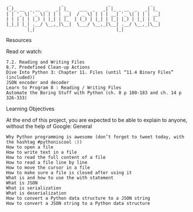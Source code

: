 ```
 _                   _                 _               _   
(_)_ __  _ __  _   _| |_    ___  _   _| |_ _ __  _   _| |_ 
| | '_ \| '_ \| | | | __|  / _ \| | | | __| '_ \| | | | __|
| | | | | |_) | |_| | |_  | (_) | |_| | |_| |_) | |_| | |_ 
|_|_| |_| .__/ \__,_|\__|  \___/ \__,_|\__| .__/ \__,_|\__|
        |_|                               |_|              
```
Resources

Read or watch:

    7.2. Reading and Writing Files
    8.7. Predefined Clean-up Actions
    Dive Into Python 3: Chapter 11. Files (until “11.4 Binary Files” (included))
    JSON encoder and decoder
    Learn to Program 8 : Reading / Writing Files
    Automate the Boring Stuff with Python (ch. 8 p 180-183 and ch. 14 p 326-333)

Learning Objectives

At the end of this project, you are expected to be able to explain to anyone, without the help of Google:
General

    Why Python programming is awesome (don’t forget to tweet today, with the hashtag #pythoniscool :))
    How to open a file
    How to write text in a file
    How to read the full content of a file
    How to read a file line by line
    How to move the cursor in a file
    How to make sure a file is closed after using it
    What is and how to use the with statement
    What is JSON
    What is serialization
    What is deserialization
    How to convert a Python data structure to a JSON string
    How to convert a JSON string to a Python data structure

